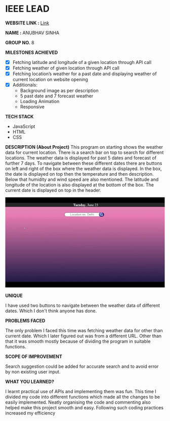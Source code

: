 # IEEE LEAD

**WEBSITE LINK :** [Link](https://sinha-anubhav79.github.io/weatherAPI/)

**NAME :** ANUBHAV SINHA

**GROUP NO.** 8


**MILESTONES ACHIEVED**
* [x] Fetching latitude and longitude of a given location through API call
* [x] Fetching weather of given location through API call
* [x] Fetching location’s weather for a past date and displaying weather of current location on website opening
* [x] Additionals: 
    * Background image as per description
    * 5 past date and 7 forecast weather
    * Loading Animation
    * Responsive


**TECH STACK**
* JavaScript
* HTML
* CSS

**DESCRIPTION (About Project)**
This program on starting shows the weather data for current location. There is a search bar on top to search for different locations. The weather data is displayed for past 5 dates and forecast of further 7 days. To navigate between these different dates there are buttons on left and right of the box where the weather data is displayed. In the box, the date is displayed on top then the temperature and then description. Below that humidity and wind speed are also mentioned. The latitude and longitude of the location is also displayed at the bottom of the box. The current date is displayed on top in the header.


![Project](./resources/example/project03.gif)

**UNIQUE**

I have used two buttons to navigate between the weather data of different dates. Which I don't think anyone has done.

**PROBLEMS FACED**

The only problem I faced this time was fetching weather data for other than current date. Which I later figured out was from a different URL. Other than that it was smooth mostly because of dividing the program in suitable functions.

**SCOPE OF IMPROVEMENT**

Search suggestion could be added for accurate search and to avoid error by non existing user input.

**WHAT YOU LEARNED?**

I learnt practical use of APIs and implementing them was fun. This time I divided my code into different functions which made all the changes to be easily implemented. Neatly organising the code and commenting also helped make this project smooth and easy. Following such coding practices increased my efficiency
